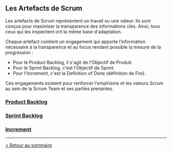 ## Les Artefacts de Scrum

Les artefacts de Scrum représentent un travail ou une valeur. Ils sont conçus pour maximiser la transparence des informations clés. Ainsi, tous ceux qui les inspectent ont la même base d'adaptation.

Chaque artefact contient un engagement qui apporte l’information nécessaire à la transparence et au focus rendant possible la mesure de la progression :

- Pour le Product Backlog, il s'agit de l'Objectif de Produit.
- Pour le Sprint Backlog, c'est l'Objectif de Sprint.
- Pour l'Increment, c'est la Definition of Done (définition de Fini).

Ces engagements existent pour renforcer l'empirisme et les valeurs Scrum au sein de la Scrum Team et ses parties prenantes.

### [Product Backlog](les-artefacts-de-scrum/product-backlog.md)

### [Sprint Backlog](les-artefacts-de-scrum/sprint-backlog.md)

### [Increment](les-artefacts-de-scrum/increment.md)

---

[< Retour au sommaire](../LE-GUIDE-SCRUM.md)
